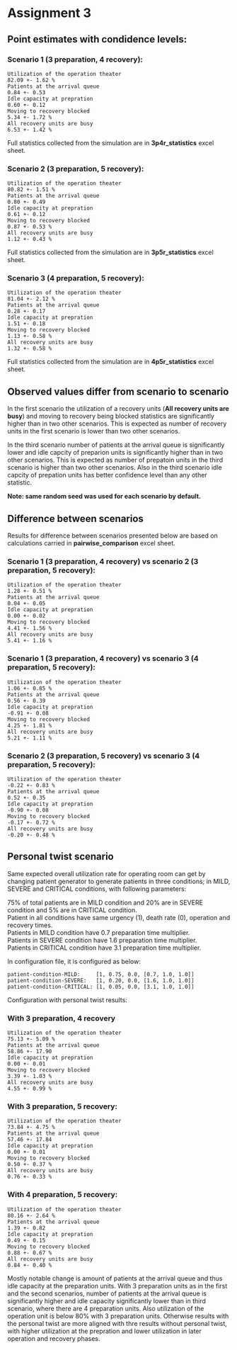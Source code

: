 # Assignment 3

## Point estimates with condidence levels:

### Scenario 1 (3 preparation, 4 recovery):
```
Utilization of the operation theater                                              82.09 +- 1.62 %
Patients at the arrival queue                                                      0.84 +- 0.53
Idle capacity at prepration                                                        0.60 +- 0.12
Moving to recovery blocked                                                         5.34 +- 1.72 %
All recovery units are busy                                                        6.53 +- 1.42 %
```

Full statistics collected from the simulation are in **3p4r_statistics** excel sheet.

### Scenario 2 (3 preparation, 5 recovery):
```
Utilization of the operation theater                                              80.82 +- 1.51 %
Patients at the arrival queue                                                      0.80 +- 0.49
Idle capacity at prepration                                                        0.61 +- 0.12
Moving to recovery blocked                                                         0.87 +- 0.53 %
All recovery units are busy                                                        1.12 +- 0.43 %
```

Full statistics collected from the simulation are in **3p5r_statistics** excel sheet.

### Scenario 3 (4 preparation, 5 recovery):
```
Utilization of the operation theater                                              81.04 +- 2.12 %
Patients at the arrival queue                                                      0.28 +- 0.17
Idle capacity at prepration                                                        1.51 +- 0.18
Moving to recovery blocked                                                         1.13 +- 0.58 %
All recovery units are busy                                                        1.32 +- 0.58 %
```

Full statistics collected from the simulation are in **4p5r_statistics** excel sheet.


## Observed values differ from scenario to scenario

In the first scenario the utilization of a recovery units (**All recovery units are busy**) and moving to recovery being blocked statistics are 
significantly higher than in two other scenarios. This is expected as number of recovery units in the first scenario is lower than two 
other scenarios.

In the third scenario number of patients at the arrival queue is significantly lower and idle capcity of preparion units is significantly
higher than in two other scenarios. This is expected as number of prepatoin units in the third scenario is higher than two 
other scenarios. Also in the third scenario idle capcity of prepation units has better confidence level than any other statistic.

**Note: same random seed was used for each scenario by default.**

## Difference between scenarios

Results for difference between scenarios presented below are based on calculations carried in **pairwise_comparison** excel sheet.

### Scenario 1 (3 preparation, 4 recovery) vs scenario 2 (3 preparation, 5 recovery):

```
Utilization of the operation theater                                               1.28 +- 0.51 %
Patients at the arrival queue                                                      0.04 +- 0.05
Idle capacity at prepration                                                        0.00 +- 0.02
Moving to recovery blocked                                                         4.41 +- 1.56 %
All recovery units are busy                                                        5.41 +- 1.16 %
```

### Scenario 1 (3 preparation, 4 recovery) vs scenario 3 (4 preparation, 5 recovery):

```
Utilization of the operation theater                                               1.06 +- 0.85 %
Patients at the arrival queue                                                      0.56 +- 0.39
Idle capacity at prepration                                                       -0.91 +- 0.08
Moving to recovery blocked                                                         4.25 +- 1.81 %
All recovery units are busy                                                        5.21 +- 1.11 %
```

### Scenario 2 (3 preparation, 5 recovery) vs scenario 3 (4 preparation, 5 recovery):

```
Utilization of the operation theater                                              -0.22 +- 0.83 %
Patients at the arrival queue                                                      0.52 +- 0.35
Idle capacity at prepration                                                       -0.90 +- 0.08
Moving to recovery blocked                                                        -0.17 +- 0.72 %
All recovery units are busy                                                       -0.20 +- 0.48 %
```


## Personal twist scenario

Same expected overall utilization rate for operating room can get by changing patient generator to generate
patients in three conditions; in MILD, SEVERE and CRITICAL conditions, with following parameters:

75% of total patients are in MILD condition and 20% are in SEVERE condition and 5% are in CRITICAL condition.\
Patient in all conditions have same urgency (1), death rate (0),  operation and recovery times.\
Patients in MILD condition have 0.7 preparation time multiplier.\
Patients in SEVERE condition have 1.6 preparation time multiplier.\
Patients in CRITICAL condition have 3.1 preparation time multiplier.

In configuration file, it is configured as below:

```
patient-condition-MILD:     [1, 0.75, 0.0, [0.7, 1.0, 1.0]]
patient-condition-SEVERE:   [1, 0.20, 0.0, [1.6, 1.0, 1.0]]
patient-condition-CRITICAL: [1, 0.05, 0.0, [3.1, 1.0, 1.0]]
```


Configuration with personal twist results:

### With 3 preparation, 4 recovery
```
Utilization of the operation theater                                              75.13 +- 5.09 %
Patients at the arrival queue                                                     58.86 +- 17.90
Idle capacity at prepration                                                        0.00 +- 0.01
Moving to recovery blocked                                                         3.39 +- 1.03 %
All recovery units are busy                                                        4.55 +- 0.99 %
```

### With 3 preparation, 5 recovery:
```
Utilization of the operation theater                                              73.84 +- 4.75 %
Patients at the arrival queue                                                     57.46 +- 17.84
Idle capacity at prepration                                                        0.00 +- 0.01
Moving to recovery blocked                                                         0.50 +- 0.37 %
All recovery units are busy                                                        0.76 +- 0.33 %
```

### With 4 preparation, 5 recovery:
```
Utilization of the operation theater                                              80.16 +- 2.64 %
Patients at the arrival queue                                                      1.39 +- 0.82
Idle capacity at prepration                                                        0.49 +- 0.15
Moving to recovery blocked                                                         0.88 +- 0.67 %
All recovery units are busy                                                        0.84 +- 0.40 %
```

Mostly notable change is amount of patients at the arrival queue and thus idle capacity at the preparation units. With 3 preparation units 
as in the first and the second scenarios, number of patients at the arrival queue is significantly higher and idle capacity significantly 
lower than in third scenario, where there are 4 preparation units. Also utilization of the operation unit is below 80% with 3 preparation
units. Otherwise results with the personal twist are more aligned with thre results without personal twist, with higher utilization at the
prepration and lower utilization in later operation and recovery phases.

